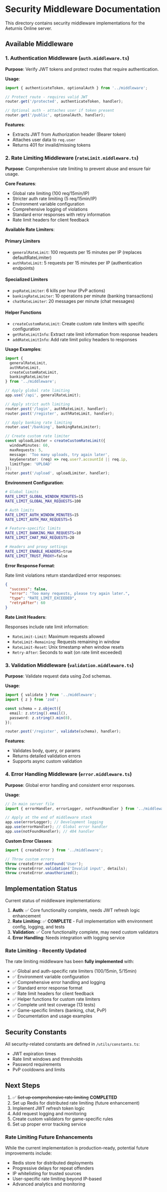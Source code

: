 # Security Middleware Documentation

This directory contains security middleware implementations for the Aeturnis
Online server.

## Available Middleware

### 1. Authentication Middleware (`auth.middleware.ts`)

**Purpose**: Verify JWT tokens and protect routes that require authentication.

**Usage**:

```typescript
import { authenticateToken, optionalAuth } from '../middleware';

// Protect route - requires valid JWT
router.get('/protected', authenticateToken, handler);

// Optional auth - attaches user if token present
router.get('/public', optionalAuth, handler);
```

**Features**:

- Extracts JWT from Authorization header (Bearer token)
- Attaches user data to `req.user`
- Returns 401 for invalid/missing tokens

### 2. Rate Limiting Middleware (`rateLimit.middleware.ts`)

**Purpose**: Comprehensive rate limiting to prevent abuse and ensure fair usage.

**Core Features**:
- Global rate limiting (100 req/15min/IP)
- Stricter auth rate limiting (5 req/15min/IP)
- Environment variable configuration
- Comprehensive logging of violations
- Standard error responses with retry information
- Rate limit headers for client feedback

**Available Rate Limiters**:

#### Primary Limiters
- `generalRateLimit`: 100 requests per 15 minutes per IP (replaces defaultRateLimiter)
- `authRateLimit`: 5 requests per 15 minutes per IP (authentication endpoints)

#### Specialized Limiters
- `pvpRateLimiter`: 6 kills per hour (PvP actions)
- `bankingRateLimiter`: 10 operations per minute (banking transactions)
- `chatRateLimiter`: 20 messages per minute (chat messages)

#### Helper Functions
- `createCustomRateLimit`: Create custom rate limiters with specific configuration
- `getRateLimitInfo`: Extract rate limit information from response headers
- `addRateLimitInfo`: Add rate limit policy headers to responses

**Usage Examples**:

```typescript
import { 
  generalRateLimit, 
  authRateLimit, 
  createCustomRateLimit,
  bankingRateLimiter 
} from '../middleware';

// Apply global rate limiting
app.use('/api', generalRateLimit);

// Apply strict auth limiting
router.post('/login', authRateLimit, handler);
router.post('/register', authRateLimit, handler);

// Apply banking rate limiting
router.use('/banking', bankingRateLimiter);

// Create custom rate limiter
const uploadLimiter = createCustomRateLimit({
  windowMinutes: 60,
  maxRequests: 5,
  message: 'Too many uploads, try again later',
  keyGenerator: (req) => req.user?.accountId || req.ip,
  limitType: 'UPLOAD'
});
router.post('/upload', uploadLimiter, handler);
```

**Environment Configuration**:

```bash
# Global limits
RATE_LIMIT_GLOBAL_WINDOW_MINUTES=15
RATE_LIMIT_GLOBAL_MAX_REQUESTS=100

# Auth limits
RATE_LIMIT_AUTH_WINDOW_MINUTES=15
RATE_LIMIT_AUTH_MAX_REQUESTS=5

# Feature-specific limits
RATE_LIMIT_BANKING_MAX_REQUESTS=10
RATE_LIMIT_CHAT_MAX_REQUESTS=20

# Headers and proxy settings
RATE_LIMIT_ENABLE_HEADERS=true
RATE_LIMIT_TRUST_PROXY=false
```

**Error Response Format**:

Rate limit violations return standardized error responses:

```json
{
  "success": false,
  "error": "Too many requests, please try again later.",
  "type": "RATE_LIMIT_EXCEEDED",
  "retryAfter": 60
}
```

**Rate Limit Headers**:

Responses include rate limit information:
- `RateLimit-Limit`: Maximum requests allowed
- `RateLimit-Remaining`: Requests remaining in window
- `RateLimit-Reset`: Unix timestamp when window resets
- `Retry-After`: Seconds to wait (on rate limit exceeded)

### 3. Validation Middleware (`validation.middleware.ts`)

**Purpose**: Validate request data using Zod schemas.

**Usage**:

```typescript
import { validate } from '../middleware';
import { z } from 'zod';

const schema = z.object({
  email: z.string().email(),
  password: z.string().min(8),
});

router.post('/register', validate(schema), handler);
```

**Features**:

- Validates body, query, or params
- Returns detailed validation errors
- Supports async custom validation

### 4. Error Handling Middleware (`error.middleware.ts`)

**Purpose**: Global error handling and consistent error responses.

**Usage**:

```typescript
// In main server file
import { errorHandler, errorLogger, notFoundHandler } from '../middleware';

// Apply at the end of middleware stack
app.use(errorLogger); // Development logging
app.use(errorHandler); // Global error handler
app.use(notFoundHandler); // 404 handler
```

**Custom Error Classes**:

```typescript
import { createError } from '../middleware';

// Throw custom errors
throw createError.notFound('User');
throw createError.validation('Invalid input', details);
throw createError.unauthorized();
```

## Implementation Status

Current status of middleware implementations:

1. **Auth**: ✅ Core functionality complete, needs JWT refresh logic enhancement
2. **Rate Limiting**: ✅ **COMPLETE** - Full implementation with environment config, logging, and tests
3. **Validation**: ✅ Core functionality complete, may need custom validators
4. **Error Handling**: Needs integration with logging service

### Rate Limiting - Recently Updated
The rate limiting middleware has been **fully implemented** with:
- ✅ Global and auth-specific rate limiters (100/15min, 5/15min)
- ✅ Environment variable configuration
- ✅ Comprehensive error handling and logging
- ✅ Standard error response format
- ✅ Rate limit headers for client feedback
- ✅ Helper functions for custom rate limiters
- ✅ Complete unit test coverage (13 tests)
- ✅ Game-specific limiters (banking, chat, PvP)
- ✅ Documentation and usage examples

## Security Constants

All security-related constants are defined in `/utils/constants.ts`:

- JWT expiration times
- Rate limit windows and thresholds
- Password requirements
- PvP cooldowns and limits

## Next Steps

1. ✅ ~~Set up comprehensive rate limiting~~ **COMPLETED**
2. Set up Redis for distributed rate limiting (future enhancement)
3. Implement JWT refresh token logic
4. Add request logging and monitoring
5. Create custom validators for game-specific rules
6. Set up proper error tracking service

### Rate Limiting Future Enhancements
While the current implementation is production-ready, potential future improvements include:
- Redis store for distributed deployments
- Progressive delays for repeat offenders
- IP whitelisting for trusted sources
- User-specific rate limiting beyond IP-based
- Advanced analytics and monitoring
